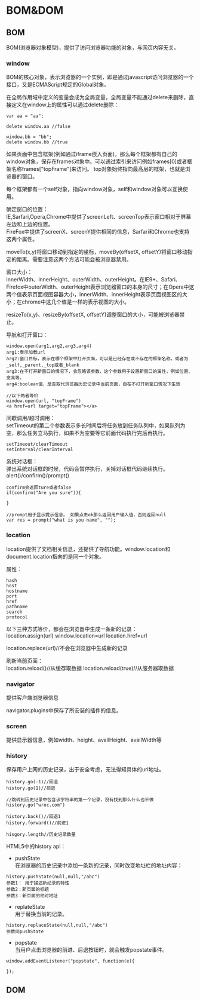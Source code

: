 # BOM&DOM
## BOM
BOM(浏览器对象模型)，提供了访问浏览器功能的对象，与网页内容无关。
### window
BOM的核心对象，表示浏览器的一个实例，即是通过javascript访问浏览器的一个接口，又是ECMAScript规定的Global对象。  

在全局作用域中定义的变量会成为全局变量，全局变量不能通过delete来删除，直接定义在window上的属性可以通过delete删除：  
```
var aa = "aa";

delete window.aa //false

window.bb = "bb";
delete window.bb //true
```

如果页面中包含框架(例如通过iframe嵌入页面)，那么每个框架都有自己的window对象，保存在frames对象中。可以通过索引来访问例如frames[0]或者框架名称frames["topFrame"]来访问。 top对象始终指向最高层的框架，也就是浏览器的窗口。  

每个框架都有一个self对象，指向window对象，self和window对象可以互换使用。  

确定窗口的位置：  
IE,Sarfari,Opera,Chrome中提供了screenLeft、screenTop表示窗口相对于屏幕左边和上边的位置。  
FireFox中提供了screenX、screenY提供相同的信息，Sarfari和Chrome也支持这两个属性。  

moveTo(x,y)将窗口移动到指定的坐标，moveBy(offsetX, offsetY)将窗口移动指定的距离。需要注意这两个方法可能会被浏览器禁用。  

窗口大小：  
innerWidth、innerHeight、outerWidth、outerHeight。在IE9+、Safari、Firefox中outerWidth、outerHeight表示浏览器窗口的本身的尺寸；在Opera中这两个值表示页面视图容器大小，innerWidth、innerHeight表示页面视图区的大小；在chrome中这几个值是一样的表示视图的大小。  

resizeTo(x,y)、resizeBy(offsetX, offsetY)调整窗口的大小，可能被浏览器禁止。

导航和打开窗口：
```  
window.open(arg1,arg2,arg3,arg4)
arg1:表示加载url
arg2:窗口目标，表示在哪个框架中打开页面，可以是已经存在或不存在的框架名称，或者为_self,_parent,_top或者_blank
arg3:在不打开新窗口的情况下，会忽略该参数，这个参数用于设置新窗口的属性，例如位置、宽高等。
arg4:boolean值，是否取代浏览器历史记录中当前页面，自在不打开新窗口情况下生效

//以下两者等价
window.open(url, "topFrame")
<a href=url target="topFrame"></a>
```

间歇调用/超时调用：  
setTimeout的第二个参数表示多长时间后将任务放到任务队列中，如果队列为空，那么任务立马执行，如果不为空要等它前面代码执行完后再执行。  
```
setTimeout/clearTimeout
setInterval/clearInterval
```

系统对话框：  
弹出系统对话框的时候，代码会暂停执行，关掉对话框代码继续执行。  
alert()/confirm()/prompt()    
```
confirm会返回ture或者false
if(confirm("Are you sure")){

}

//prompt用于显示提示信息。 如果点击ok那么返回用户输入值，否则返回null
var res = prompt("what is you name", "");
```

### location
location提供了文档相关信息，还提供了导航功能。window.location和document.location指向的是同一个对象。  

属性：  
```
hash
host
hostname
port
href
pathname
search
protocol
```

以下三种方式等价，都会在浏览器中生成一条新的记录：  
location.assign(url)
window.location=url
location.href=url


location.replace(url)//不会在浏览器中生成新的记录

刷新当前页面：  
location.reload()//从缓存取数据
location.reload(true)//从服务器取数据

### navigator
提供客户端浏览器信息

navigator.plugins中保存了所安装的插件的信息。  

### screen
提供显示器信息，例如width、height、availHeight、availWidth等

### history
保存用户上网的历史记录，出于安全考虑，无法得知具体的url地址。  
```
history.go(-1)//回退
history.go(1)//前进

//跳转到历史记录中包含该字符串的第一个记录，没有找到那么什么也不做
history.go("wroc.com")

history.back()//回退1
history.forward()//前进1

hisgory.length//历史记录数量
```

HTML5中的history api：

* pushState  
在浏览器的历史记录中添加一条新的记录，同时改变地址栏的地址内容：  
```
history.pushState(null,null,"/abc")
参数1： 用于描述新纪录的特性
参数2：新页面的标题
参数3：新页面的相对地址
```  

* replateState  
用于替换当前的记录。  
```
history.replaceState(null,null,"/abc")
参数同pushState
```

* popstate  
当用户点击浏览器的前进、后退按钮时，就会触发popstate事件。  
```
window.addEventListener("popstate", function(e){

});
```


## DOM


